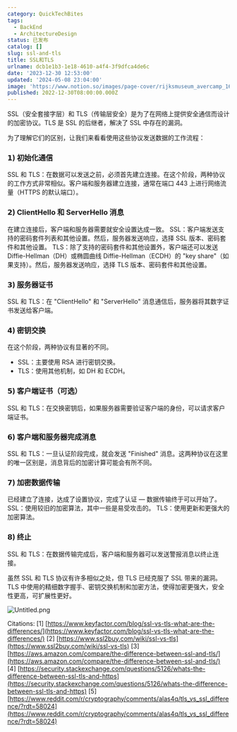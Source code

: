 ```yaml
---
category: QuickTechBites
tags:
  - BackEnd
  - ArchitectureDesign
status: 已发布
catalog: []
slug: ssl-and-tls
title: SSL和TLS
urlname: dcb1e1b3-1e18-4610-a4f4-3f9dfca4de6c
date: '2023-12-30 12:53:00'
updated: '2024-05-08 23:04:00'
image: 'https://www.notion.so/images/page-cover/rijksmuseum_avercamp_1620.jpg'
published: 2022-12-30T08:00:00.000Z
---
```


SSL（安全套接字层）和 TLS（传输层安全）是为了在网络上提供安全通信而设计的加密协议。TLS 是 SSL 的后继者，解决了 SSL 中存在的漏洞。


为了理解它们的区别，让我们来看看使用这些协议发送数据的工作流程：


### 𝟭) 初始化通信


SSL 和 TLS：在数据可以发送之前，必须首先建立连接。在这个阶段，两种协议的工作方式非常相似。客户端和服务器建立连接，通常在端口 443 上进行网络流量（HTTPS 的默认端口）。


### 𝟮) ClientHello 和 ServerHello 消息


在建立连接后，客户端和服务器需要就安全设置达成一致。
SSL：客户端发送支持的密码套件列表和其他设置。然后，服务器发送响应，选择 SSL 版本、密码套件和其他设置。
TLS：除了支持的密码套件和其他设置外，客户端还可以发送 Diffie-Hellman（DH）或椭圆曲线 Diffie-Hellman（ECDH）的 "key share"（如果支持）。然后，服务器发送响应，选择 TLS 版本、密码套件和其他设置。


### 𝟯) 服务器证书


SSL 和 TLS：在 "ClientHello" 和 "ServerHello" 消息通信后，服务器将其数字证书发送给客户端。


### 𝟰) 密钥交换


在这个阶段，两种协议有显著的不同。
- SSL：主要使用 RSA 进行密钥交换。
- TLS：使用其他机制，如 DH 和 ECDH。


### 𝟱) 客户端证书（可选）


SSL 和 TLS：在交换密钥后，如果服务器需要验证客户端的身份，可以请求客户端证书。


### 𝟲) 客户端和服务器完成消息


SSL 和 TLS：一旦认证阶段完成，就会发送 "Finished" 消息。这两种协议在这里的唯一区别是，消息背后的加密计算可能会有所不同。


### 𝟳) 加密数据传输


已经建立了连接，达成了设置协议，完成了认证 — 数据传输终于可以开始了。
SSL：使用较旧的加密算法，其中一些是易受攻击的。
TLS：使用更新和更强大的加密算法。


### 𝟴) 终止


SSL 和 TLS：在数据传输完成后，客户端和服务器可以发送警报消息以终止连接。


虽然 SSL 和 TLS 协议有许多相似之处，但 TLS 已经克服了 SSL 带来的漏洞。TLS 中使用的精细数字握手、密钥交换机制和加密方法，使得加密更强大，安全性更高，可扩展性更好。


![Untitled.png](https://prod-files-secure.s3.us-west-2.amazonaws.com/5d24fe63-e567-4804-86f9-9fdc62e13082/8ff987c5-7f31-4b50-83f5-c69ee7578c4a/Untitled.png?X-Amz-Algorithm=AWS4-HMAC-SHA256&X-Amz-Content-Sha256=UNSIGNED-PAYLOAD&X-Amz-Credential=ASIAZI2LB466TNFVWL3W%2F20250209%2Fus-west-2%2Fs3%2Faws4_request&X-Amz-Date=20250209T053457Z&X-Amz-Expires=3600&X-Amz-Security-Token=IQoJb3JpZ2luX2VjEIT%2F%2F%2F%2F%2F%2F%2F%2F%2F%2FwEaCXVzLXdlc3QtMiJGMEQCIE58F1Af%2BelX%2FKjcL9aFRakBDkpk%2FRT6e2dkVEqsOOJQAiASx5Hs641uckxPHcDgjUKwtO%2FTK%2F1QQZ%2FYFrLb%2FtoPGSqIBAic%2F%2F%2F%2F%2F%2F%2F%2F%2F%2F8BEAAaDDYzNzQyMzE4MzgwNSIMuBiQtNQDHOE7e2I%2BKtwDbt9yh4S%2B7H8L0HgaGEi2j6T0EWsx63PZjeiJUM1%2FodZ5zr%2FqH54hG7i85G%2BAq10o0m%2BhsW8HCL6j0L9rg1sJfLcDgEPdk3daa2aftr45bv8hMfTl0tU%2FlyZ8PW2%2FcaIBG7WVOeT4aOx64YkHM36wEubkM43xqfeUHAjQGI8BbT6IN7LlUpHT%2Fu5sd00rJ42WzD4F9L9dvicLR5NhLuIQ%2BOnDNZ27NYJHecg7kiHFVcfr3vhw6Dmi5DHGBqQI0tncn3sO1RcLBtILiPz5mc28A3pnioZO67ZjaaNXDuFAal1sDT0D4I5PMmylA2kVzNWzfpUy%2BEczIzVlClnEB01sKl25WuNqFAw73GgrDsid1SSWc7JGBRtQ4jZLTavLLkegVHL8rjg%2B%2BGqgeRst1MzprUyUvZyTq2yfRyaynutWjpZKd8ig7ouOp4Zw7n0IaXDcs4CJUYZHx4N3wvBLAL8GpprVKN8BrrUoIEQZednHAlnm2vSiuI6YsVL3vsgFOXxj2w%2F1Iq%2F%2FFMPfsmklF4DMIefsw0OYGPSMVDmvVbTjxt9222y%2B%2FBbF7B3PZ1HC7F2DgjL55ng%2FbDFVXrZLzVcuIX9kzC1Ij%2B31R%2F4VZ9BYDihqKcw6fyDqUAcngucw372gvQY6pgG1czpDw7VRLWx6X35SQF2APClRXdpOpEUmaYdGF32CSHtX%2Bpub4%2FWKLUG8kVV55Up769E%2BO7ScPNh4x8BMq8cejGKXsT5yJzevejkgJMYYF7basoHUgH825Eib6QDBU%2FLZalpj8T%2FpIDDxuvmEJSs5LlW1exo27MIyPIFltGHq01R4%2FR1wmjsU5ie9Wv9I08mVWC89PPZozbEyeZELeJIYZZtPXOPL&X-Amz-Signature=47638ce44e65ba8f304e4230e7539d9d1eaf1483958d7299f471ff25687d4233&X-Amz-SignedHeaders=host&x-id=GetObject)


Citations:
[1] [https://www.keyfactor.com/blog/ssl-vs-tls-what-are-the-differences/](https://www.keyfactor.com/blog/ssl-vs-tls-what-are-the-differences/)
[2] [https://www.ssl2buy.com/wiki/ssl-vs-tls](https://www.ssl2buy.com/wiki/ssl-vs-tls)
[3] [https://aws.amazon.com/compare/the-difference-between-ssl-and-tls/](https://aws.amazon.com/compare/the-difference-between-ssl-and-tls/)
[4] [https://security.stackexchange.com/questions/5126/whats-the-difference-between-ssl-tls-and-https](https://security.stackexchange.com/questions/5126/whats-the-difference-between-ssl-tls-and-https)
[5] [https://www.reddit.com/r/cryptography/comments/alas4q/tls_vs_ssl_difference/?rdt=58024](https://www.reddit.com/r/cryptography/comments/alas4q/tls_vs_ssl_difference/?rdt=58024)

